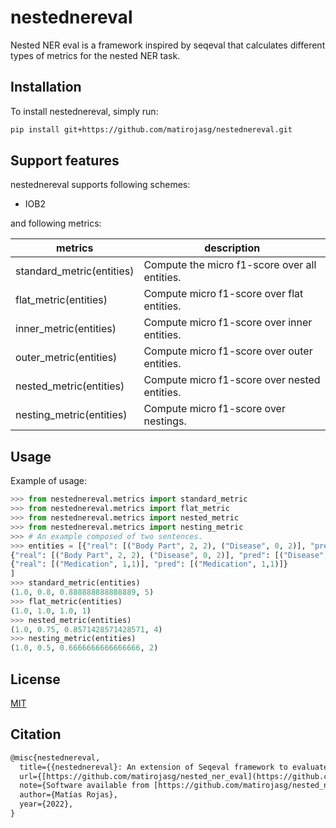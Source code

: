 # nestednereval
Nested NER eval is a framework inspired by seqeval that calculates different types of metrics for the nested NER task.

## Installation

To install nestednereval, simply run:

```bash
pip install git+https://github.com/matirojasg/nestednereval.git
```

## Support features

nestednereval supports following schemes:

- IOB2

and following metrics:

| metrics  | description  |
|---|---|
| standard_metric(entities)  | Compute the micro f1-score over all entities.  |
| flat_metric(entities)  | Compute micro f1-score over flat entities.  |
| inner_metric(entities)  | Compute micro f1-score over inner entities.  |
| outer_metric(entities)  | Compute micro f1-score over outer entities.  |
| nested_metric(entities)  | Compute micro f1-score over nested entities.  |
| nesting_metric(entities)  | Compute micro f1-score over nestings.  |

## Usage

Example of usage:

```python
>>> from nestednereval.metrics import standard_metric
>>> from nestednereval.metrics import flat_metric
>>> from nestednereval.metrics import nested_metric
>>> from nestednereval.metrics import nesting_metric
>>> # An example composed of two sentences.
>>> entities = [{"real": [("Body Part", 2, 2), ("Disease", 0, 2)], "pred": [("Body Part", 2, 2), ("Disease", 0, 2)]},
{"real": [("Body Part", 2, 2), ("Disease", 0, 2)], "pred": [("Disease", 0, 2)]},
{"real": [("Medication", 1,1)], "pred": [("Medication", 1,1)]}
]
>>> standard_metric(entities)
(1.0, 0.8, 0.888888888888889, 5)
>>> flat_metric(entities)
(1.0, 1.0, 1.0, 1)
>>> nested_metric(entities)
(1.0, 0.75, 0.8571428571428571, 4)
>>> nesting_metric(entities)
(1.0, 0.5, 0.6666666666666666, 2)
```

## License

[MIT](hhttps://github.com/matirojasg/nested_ner_eval/blob/main/LICENSE)

## Citation

```tex
@misc{nestednereval,
  title={{nestednereval}: An extension of Seqeval framework to evaluate task-specific evaluation metrics for nested NER.},
  url={[https://github.com/matirojasg/nested_ner_eval](https://github.com/matirojasg/nestednereval)},
  note={Software available from [https://github.com/matirojasg/nested_ner_eval](https://github.com/matirojasg/nestednereval)},
  author={Matías Rojas},
  year={2022},
}
```
